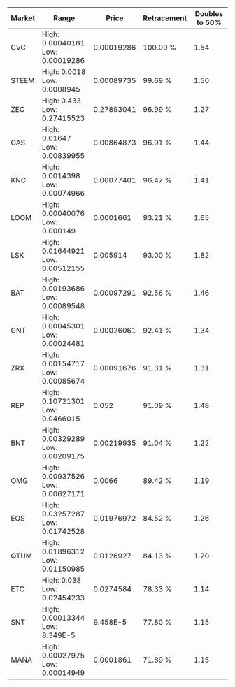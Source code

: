 | Market | Range | Price| Retracement | Doubles to 50% |
| --- | --- | --- | --- | --- |
| CVC | High: 0.00040181<br />Low: 0.00019286 | 0.00019286 | 100.00 % | 1.54 |
| STEEM | High: 0.0018<br />Low: 0.0008945 | 0.00089735 | 99.69 % | 1.50 |
| ZEC | High: 0.433<br />Low: 0.27415523 | 0.27893041 | 96.99 % | 1.27 |
| GAS | High: 0.01647<br />Low: 0.00839955 | 0.00864873 | 96.91 % | 1.44 |
| KNC | High: 0.0014398<br />Low: 0.00074966 | 0.00077401 | 96.47 % | 1.41 |
| LOOM | High: 0.00040076<br />Low: 0.000149 | 0.0001661 | 93.21 % | 1.65 |
| LSK | High: 0.01644921<br />Low: 0.00512155 | 0.005914 | 93.00 % | 1.82 |
| BAT | High: 0.00193686<br />Low: 0.00089548 | 0.00097291 | 92.56 % | 1.46 |
| GNT | High: 0.00045301<br />Low: 0.00024481 | 0.00026061 | 92.41 % | 1.34 |
| ZRX | High: 0.00154717<br />Low: 0.00085674 | 0.00091676 | 91.31 % | 1.31 |
| REP | High: 0.10721301<br />Low: 0.0466015 | 0.052 | 91.09 % | 1.48 |
| BNT | High: 0.00329289<br />Low: 0.00209175 | 0.00219935 | 91.04 % | 1.22 |
| OMG | High: 0.00937526<br />Low: 0.00627171 | 0.0066 | 89.42 % | 1.19 |
| EOS | High: 0.03257287<br />Low: 0.01742528 | 0.01976972 | 84.52 % | 1.26 |
| QTUM | High: 0.01896312<br />Low: 0.01150985 | 0.0126927 | 84.13 % | 1.20 |
| ETC | High: 0.038<br />Low: 0.02454233 | 0.0274584 | 78.33 % | 1.14 |
| SNT | High: 0.00013344<br />Low: 8.349E-5 | 9.458E-5 | 77.80 % | 1.15 |
| MANA | High: 0.00027975<br />Low: 0.00014949 | 0.0001861 | 71.89 % | 1.15 |
